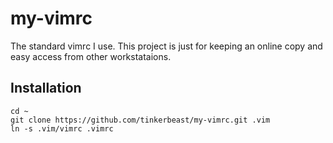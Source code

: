 # my-vimrc

The standard vimrc I use. This project is just for keeping an online copy and easy access from other workstataions.

## Installation

    cd ~
    git clone https://github.com/tinkerbeast/my-vimrc.git .vim
    ln -s .vim/vimrc .vimrc
